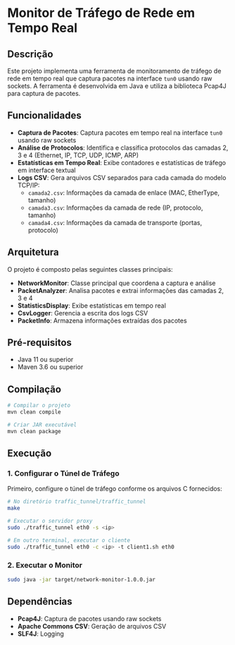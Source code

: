 # Monitor de Tráfego de Rede em Tempo Real

## Descrição

Este projeto implementa uma ferramenta de monitoramento de tráfego de rede em tempo real que captura pacotes na interface `tun0` usando raw sockets. A ferramenta é desenvolvida em Java e utiliza a biblioteca Pcap4J para captura de pacotes.

## Funcionalidades

- **Captura de Pacotes**: Captura pacotes em tempo real na interface `tun0` usando raw sockets
- **Análise de Protocolos**: Identifica e classifica protocolos das camadas 2, 3 e 4 (Ethernet, IP, TCP, UDP, ICMP, ARP)
- **Estatísticas em Tempo Real**: Exibe contadores e estatísticas de tráfego em interface textual
- **Logs CSV**: Gera arquivos CSV separados para cada camada do modelo TCP/IP:
  - `camada2.csv`: Informações da camada de enlace (MAC, EtherType, tamanho)
  - `camada3.csv`: Informações da camada de rede (IP, protocolo, tamanho)
  - `camada4.csv`: Informações da camada de transporte (portas, protocolo)

## Arquitetura

O projeto é composto pelas seguintes classes principais:

- **NetworkMonitor**: Classe principal que coordena a captura e análise
- **PacketAnalyzer**: Analisa pacotes e extrai informações das camadas 2, 3 e 4
- **StatisticsDisplay**: Exibe estatísticas em tempo real
- **CsvLogger**: Gerencia a escrita dos logs CSV
- **PacketInfo**: Armazena informações extraídas dos pacotes

## Pré-requisitos

- Java 11 ou superior
- Maven 3.6 ou superior

## Compilação

```bash
# Compilar o projeto
mvn clean compile

# Criar JAR executável
mvn clean package
```

## Execução

### 1. Configurar o Túnel de Tráfego

Primeiro, configure o túnel de tráfego conforme os arquivos C fornecidos:

```bash
# No diretório traffic_tunnel/traffic_tunnel
make

# Executar o servidor proxy
sudo ./traffic_tunnel eth0 -s <ip>

# Em outro terminal, executar o cliente
sudo ./traffic_tunnel eth0 -c <ip> -t client1.sh eth0
```

### 2. Executar o Monitor

```bash
sudo java -jar target/network-monitor-1.0.0.jar
```

## Dependências

- **Pcap4J**: Captura de pacotes usando raw sockets
- **Apache Commons CSV**: Geração de arquivos CSV
- **SLF4J**: Logging

